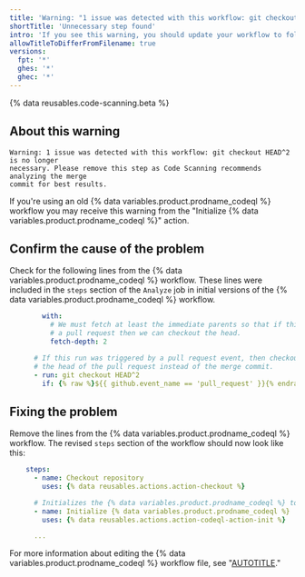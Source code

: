 ```yaml
---
title: 'Warning: "1 issue was detected with this workflow: git checkout HEAD^2 is no longer necessary"'
shortTitle: 'Unnecessary step found'
intro: 'If you see this warning, you should update your workflow to follow current best practice.'
allowTitleToDifferFromFilename: true
versions:
  fpt: '*'
  ghes: '*'
  ghec: '*'
---
```


{% data reusables.code-scanning.beta %}

## About this warning

```text
Warning: 1 issue was detected with this workflow: git checkout HEAD^2 is no longer
necessary. Please remove this step as Code Scanning recommends analyzing the merge
commit for best results.
```

If you're using an old {% data variables.product.prodname_codeql %} workflow you may receive this warning from the "Initialize {% data variables.product.prodname_codeql %}" action.

## Confirm the cause of the problem

Check for the following lines from the {% data variables.product.prodname_codeql %} workflow. These lines were included in the `steps` section of the `Analyze` job in initial versions of the {% data variables.product.prodname_codeql %} workflow.

```yaml
        with:
          # We must fetch at least the immediate parents so that if this is
          # a pull request then we can checkout the head.
          fetch-depth: 2

      # If this run was triggered by a pull request event, then checkout
      # the head of the pull request instead of the merge commit.
      - run: git checkout HEAD^2
        if: {% raw %}${{ github.event_name == 'pull_request' }}{% endraw %}
```

## Fixing the problem

Remove the lines from the {% data variables.product.prodname_codeql %} workflow. The revised `steps` section of the workflow should now look like this:

```yaml
    steps:
      - name: Checkout repository
        uses: {% data reusables.actions.action-checkout %}

      # Initializes the {% data variables.product.prodname_codeql %} tools for scanning.
      - name: Initialize {% data variables.product.prodname_codeql %}
        uses: {% data reusables.actions.action-codeql-action-init %}

      ...
```

For more information about editing the {% data variables.product.prodname_codeql %} workflow file, see "[AUTOTITLE](/code-security/code-scanning/creating-an-advanced-setup-for-code-scanning/customizing-your-advanced-setup-for-code-scanning#editing-a-code-scanning-workflow)."
